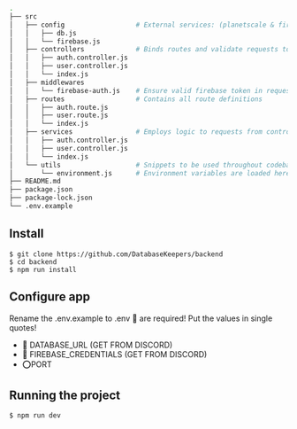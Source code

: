 ```bash
.
├── src
│   ├── config                  # External services: (planetscale & firebase)
│   │   ├── db.js
│   │   └── firebase.js
│   ├── controllers             # Binds routes and validate requests to service
│   │   ├── auth.controller.js
│   │   ├── user.controller.js
│   │   └── index.js
│   ├── middlewares
│   │   └── firebase-auth.js    # Ensure valid firebase token in request header
│   ├── routes                  # Contains all route definitions
│   │   ├── auth.route.js
│   │   ├── user.route.js
│   │   └── index.js
│   ├── services                # Employs logic to requests from controller
│   │   ├── auth.controller.js
│   │   ├── user.controller.js
│   │   └── index.js
│   └── utils                   # Snippets to be used throughout codebase
│       └── environment.js      # Environment variables are loaded here and exported
├── README.md
├── package.json
├── package-lock.json
└── .env.example

```

## Install

    $ git clone https://github.com/DatabaseKeepers/backend
    $ cd backend
    $ npm run install

## Configure app

Rename the .env.example to .env
🔴 are required! Put the values in single quotes!
- 🔴 DATABASE_URL           (GET FROM DISCORD)
- 🔴 FIREBASE_CREDENTIALS   (GET FROM DISCORD)
- ⭕PORT

## Running the project

    $ npm run dev

